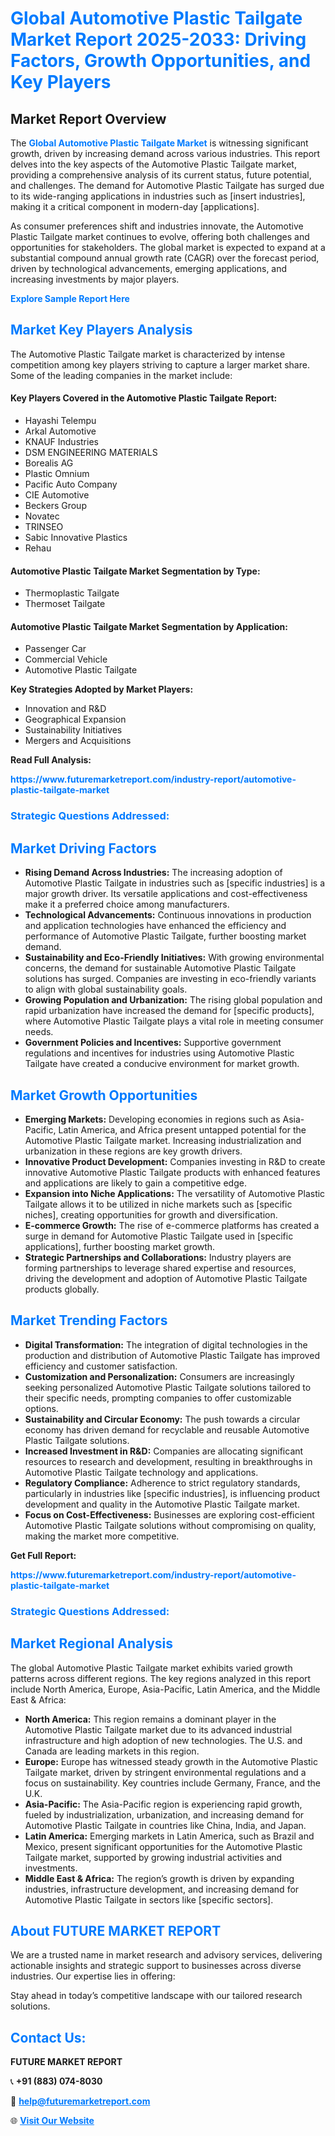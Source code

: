 <h1 style="color: #007BFF;">Global Automotive Plastic Tailgate Market Report 2025-2033: Driving Factors, Growth Opportunities, and Key Players</h1>

<section id="overview">
<h2>Market Report Overview</h2>
<p>The <a href="https://www.futuremarketreport.com/industry-report/automotive-plastic-tailgate-market" style="color: #007BFF; text-decoration: none;"><strong>Global Automotive Plastic Tailgate Market</strong></a> is witnessing significant growth, driven by increasing demand across various industries. This report delves into the key aspects of the Automotive Plastic Tailgate market, providing a comprehensive analysis of its current status, future potential, and challenges. The demand for Automotive Plastic Tailgate has surged due to its wide-ranging applications in industries such as [insert industries], making it a critical component in modern-day [applications].</p>
<p>As consumer preferences shift and industries innovate, the Automotive Plastic Tailgate market continues to evolve, offering both challenges and opportunities for stakeholders. The global market is expected to expand at a substantial compound annual growth rate (CAGR) over the forecast period, driven by technological advancements, emerging applications, and increasing investments by major players.</p>
</section>

<section id="overview">
<p><a href="https://www.futuremarketreport.com/request-sample/reportId=113137" style="color: #007BFF; text-decoration: none;"><strong>Explore Sample Report Here</strong></a></p>
</section>

<section id="key-players">
<h2 style="color: #007BFF;">Market Key Players Analysis</h2>
<p>The Automotive Plastic Tailgate market is characterized by intense competition among key players striving to capture a larger market share. Some of the leading companies in the market include:</p>
<h4>Key Players Covered in the Automotive Plastic Tailgate Report:</h4>
<ul><li>Hayashi Telempu</li><li>Arkal Automotive</li><li>KNAUF Industries</li><li>DSM ENGINEERING MATERIALS</li><li>Borealis AG</li><li>Plastic Omnium</li><li>Pacific Auto Company</li><li>CIE Automotive</li><li>Beckers Group</li><li>Novatec</li><li>TRINSEO</li><li>Sabic Innovative Plastics</li><li>Rehau</li></ul>
<h4>Automotive Plastic Tailgate Market Segmentation by Type:</h4>
<ul><li>Thermoplastic Tailgate</li><li>Thermoset Tailgate</li></ul>

<h4>Automotive Plastic Tailgate Market Segmentation by Application:</h4>
<ul><li>Passenger Car</li><li>Commercial Vehicle</li><li>Automotive Plastic Tailgate</li></ul>
<p><strong>Key Strategies Adopted by Market Players:</strong></p>
<ul>
<li>Innovation and R&D</li>
<li>Geographical Expansion</li>
<li>Sustainability Initiatives</li>
<li>Mergers and Acquisitions</li>
</ul>
</section>

<section>
<p><strong>Read Full Analysis: </strong></p><a href="https://www.futuremarketreport.com/industry-report/automotive-plastic-tailgate-market" style="color: #007BFF; text-decoration: none;"><strong>https://www.futuremarketreport.com/industry-report/automotive-plastic-tailgate-market</strong></a>
<h3 style="color: #007BFF;">Strategic Questions Addressed:</h3>
</section>

<section id="driving-factors">
<h2 style="color: #007BFF;">Market Driving Factors</h2>
<ul>
<li><strong>Rising Demand Across Industries:</strong> The increasing adoption of Automotive Plastic Tailgate in industries such as [specific industries] is a major growth driver. Its versatile applications and cost-effectiveness make it a preferred choice among manufacturers.</li>
<li><strong>Technological Advancements:</strong> Continuous innovations in production and application technologies have enhanced the efficiency and performance of Automotive Plastic Tailgate, further boosting market demand.</li>
<li><strong>Sustainability and Eco-Friendly Initiatives:</strong> With growing environmental concerns, the demand for sustainable Automotive Plastic Tailgate solutions has surged. Companies are investing in eco-friendly variants to align with global sustainability goals.</li>
<li><strong>Growing Population and Urbanization:</strong> The rising global population and rapid urbanization have increased the demand for [specific products], where Automotive Plastic Tailgate plays a vital role in meeting consumer needs.</li>
<li><strong>Government Policies and Incentives:</strong> Supportive government regulations and incentives for industries using Automotive Plastic Tailgate have created a conducive environment for market growth.</li>
</ul>
</section>

<section id="growth-opportunities">
<h2 style="color: #007BFF;">Market Growth Opportunities</h2>
<ul>
<li><strong>Emerging Markets:</strong> Developing economies in regions such as Asia-Pacific, Latin America, and Africa present untapped potential for the Automotive Plastic Tailgate market. Increasing industrialization and urbanization in these regions are key growth drivers.</li>
<li><strong>Innovative Product Development:</strong> Companies investing in R&D to create innovative Automotive Plastic Tailgate products with enhanced features and applications are likely to gain a competitive edge.</li>
<li><strong>Expansion into Niche Applications:</strong> The versatility of Automotive Plastic Tailgate allows it to be utilized in niche markets such as [specific niches], creating opportunities for growth and diversification.</li>
<li><strong>E-commerce Growth:</strong> The rise of e-commerce platforms has created a surge in demand for Automotive Plastic Tailgate used in [specific applications], further boosting market growth.</li>
<li><strong>Strategic Partnerships and Collaborations:</strong> Industry players are forming partnerships to leverage shared expertise and resources, driving the development and adoption of Automotive Plastic Tailgate products globally.</li>
</ul>
</section>

<section id="trending-factors">
<h2 style="color: #007BFF;">Market Trending Factors</h2>
<ul>
<li><strong>Digital Transformation:</strong> The integration of digital technologies in the production and distribution of Automotive Plastic Tailgate has improved efficiency and customer satisfaction.</li>
<li><strong>Customization and Personalization:</strong> Consumers are increasingly seeking personalized Automotive Plastic Tailgate solutions tailored to their specific needs, prompting companies to offer customizable options.</li>
<li><strong>Sustainability and Circular Economy:</strong> The push towards a circular economy has driven demand for recyclable and reusable Automotive Plastic Tailgate solutions.</li>
<li><strong>Increased Investment in R&D:</strong> Companies are allocating significant resources to research and development, resulting in breakthroughs in Automotive Plastic Tailgate technology and applications.</li>
<li><strong>Regulatory Compliance:</strong> Adherence to strict regulatory standards, particularly in industries like [specific industries], is influencing product development and quality in the Automotive Plastic Tailgate market.</li>
<li><strong>Focus on Cost-Effectiveness:</strong> Businesses are exploring cost-efficient Automotive Plastic Tailgate solutions without compromising on quality, making the market more competitive.</li>
</ul>
</section>

<section>
<p><strong>Get Full Report: </strong></p><a href="https://www.futuremarketreport.com/industry-report/automotive-plastic-tailgate-market" style="color: #007BFF; text-decoration: none;"><strong>https://www.futuremarketreport.com/industry-report/automotive-plastic-tailgate-market</strong></a>
<h3 style="color: #007BFF;">Strategic Questions Addressed:</h3>
</section>


<section id="regional-analysis">
<h2 style="color: #007BFF;">Market Regional Analysis</h2>
<p>The global Automotive Plastic Tailgate market exhibits varied growth patterns across different regions. The key regions analyzed in this report include North America, Europe, Asia-Pacific, Latin America, and the Middle East & Africa:</p>
<ul>
<li><strong>North America:</strong> This region remains a dominant player in the Automotive Plastic Tailgate market due to its advanced industrial infrastructure and high adoption of new technologies. The U.S. and Canada are leading markets in this region.</li>
<li><strong>Europe:</strong> Europe has witnessed steady growth in the Automotive Plastic Tailgate market, driven by stringent environmental regulations and a focus on sustainability. Key countries include Germany, France, and the U.K.</li>
<li><strong>Asia-Pacific:</strong> The Asia-Pacific region is experiencing rapid growth, fueled by industrialization, urbanization, and increasing demand for Automotive Plastic Tailgate in countries like China, India, and Japan.</li>
<li><strong>Latin America:</strong> Emerging markets in Latin America, such as Brazil and Mexico, present significant opportunities for the Automotive Plastic Tailgate market, supported by growing industrial activities and investments.</li>
<li><strong>Middle East & Africa:</strong> The region’s growth is driven by expanding industries, infrastructure development, and increasing demand for Automotive Plastic Tailgate in sectors like [specific sectors].</li>
</ul>
</section>

<footer>
<h2 style="color: #007BFF;">About FUTURE MARKET REPORT</h2>
<p>We are a trusted name in market research and advisory services, delivering actionable insights and strategic support to businesses across diverse industries. Our expertise lies in offering:</p>

<p>Stay ahead in today’s competitive landscape with our tailored research solutions.</p>

<h2 style="color: #007BFF;">Contact Us:</h2>
<p><strong>FUTURE MARKET REPORT</strong></p>
<p>📞 <strong>+91 (883) 074-8030</strong></p>
<p>📧 <strong><a href="mailto:help@futuremarketreport.com" style="color: #007BFF;">help@futuremarketreport.com</a></strong></p>
<p>🌐 <strong><a href="https://www.futuremarketreport.com/" style="color: #007BFF;">Visit Our Website</a></strong></p>
</footer>